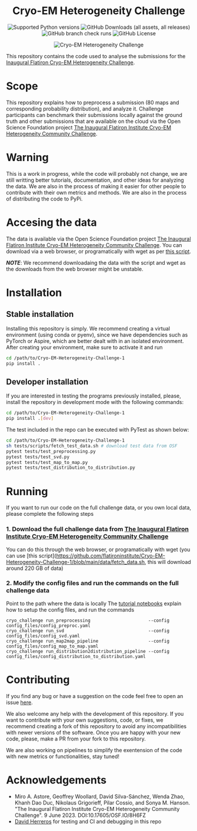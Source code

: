 <h1 align='center'>Cryo-EM Heterogeneity Challenge</h1>

<p align="center">

<img alt="Supported Python versions" src="https://img.shields.io/badge/Supported_Python_Versions-3.8_%7C_3.9_%7C_3.10_%7C_3.11-blue">
<img alt="GitHub Downloads (all assets, all releases)" src="https://img.shields.io/github/downloads/flatironinstitute/Cryo-EM-Heterogeneity-Challenge-1/total">
<img alt="GitHub branch check runs" src="https://img.shields.io/github/check-runs/flatironinstitute/Cryo-EM-Heterogeneity-Challenge-1/main">
<img alt="GitHub License" src="https://img.shields.io/github/license/flatironinstitute/Cryo-EM-Heterogeneity-Challenge-1">

</p>

<p align="center">

<img alt="Cryo-EM Heterogeneity Challenge" src="https://simonsfoundation.imgix.net/wp-content/uploads/2023/05/15134456/Screenshot-2023-05-15-at-1.39.07-PM.png?auto=format&q=90">

</p>



This repository contains the code used to analyse the submissions for the [Inaugural Flatiron Cryo-EM Heterogeneity Challenge](https://www.simonsfoundation.org/flatiron/center-for-computational-biology/structural-and-molecular-biophysics-collaboration/heterogeneity-in-cryo-electron-microscopy/).

# Scope
This repository explains how to preprocess a submission (80 maps and corresponding probability distribution), and analyze it. Challenge participants can benchmark their submissions locally against the ground truth and other submissions that are available on the cloud via the Open Science Foundation project [The Inaugural Flatiron Institute Cryo-EM Heterogeneity Community Challenge](https://osf.io/8h6fz/).

# Warning
This is a work in progress, while the code will probably not change, we are still writting better tutorials, documentation, and other ideas for analyzing the data. We are also in the process of making it easier for other people to contribute with their own metrics and methods. We are also in the process of distributing the code to PyPi.

# Accesing the data
The data is available via the Open Science Foundation project [The Inaugural Flatiron Institute Cryo-EM Heterogeneity Community Challenge](https://osf.io/8h6fz/). You can download via a web browser, or programatically with wget as per [this script](https://github.com/flatironinstitute/Cryo-EM-Heterogeneity-Challenge-1/blob/main/data/fetch_data.sh).

**_NOTE_**: We recommend downloadaing the data with the script and wget as the downloads from the web browser might be unstable.

# Installation

## Stable installation
Installing this repository is simply. We recommend creating a virtual environment (using conda or pyenv), since we have dependencies such as PyTorch or Aspire, which are better dealt with in an isolated environment. After creating your environment, make sure to activate it and run

```bash
cd /path/to/Cryo-EM-Heterogeneity-Challenge-1
pip install .
```

## Developer installation
If you are interested in testing the programs previously installed, please, install the repository in development mode with the following commands:

```bash
cd /path/to/Cryo-EM-Heterogeneity-Challenge-1
pip install .[dev]
```

The test included in the repo can be executed with PyTest as shown below:

```bash
cd /path/to/Cryo-EM-Heterogeneity-Challenge-1
sh tests/scripts/fetch_test_data.sh # download test data from OSF
pytest tests/test_preprocessing.py
pytest tests/test_svd.py
pytest tests/test_map_to_map.py
pytest tests/test_distribution_to_distribution.py
```

# Running
If you want to run our code on the full challenge data, or you own local data, please complete the following steps

### 1. Download the full challenge data from [The Inaugural Flatiron Institute Cryo-EM Heterogeneity Community Challenge](https://osf.io/8h6fz/)
You can do this through the web browser, or programatically with wget (you can use [this script](https://github.com/flatironinstitute/Cryo-EM-Heterogeneity-Challenge-1/blob/main/data/fetch_data.sh, this will download around 220 GB of data)

### 2. Modify the config files and run the commands on the full challenge data
Point to the path where the data is locally
The [tutorial notebooks](https://github.com/flatironinstitute/Cryo-EM-Heterogeneity-Challenge-1/tree/main/tutorials) explain how to setup the config files, and run the commands
```
cryo_challenge run_preprocessing                      --config config_files/config_preproc.yaml
cryo_challenge run_svd                                --config config_files/config_svd.yaml
cryo_challenge run_map2map_pipeline                   --config config_files/config_map_to_map.yaml
cryo_challenge run_distribution2distribution_pipeline --config config_files/config_distribution_to_distribution.yaml
```


# Contributing
If you find any bug or have a suggestion on the code feel free to open an issue [here](https://github.com/flatironinstitute/Cryo-EM-Heterogeneity-Challenge-1/issues).

We also welcome any help with the development of this repository. If you want to contribute with your own suggestions, code, or fixes, we recommend creating a fork of this repository to avoid any incompatibilities with newer versions of the software. Once you are happy with your new code, please, make a PR from your fork to this repository.

We are also working on pipelines to simplify the exentension of the code with new metrics or functionalities, stay tuned!

# Acknowledgements
* Miro A. Astore, Geoffrey Woollard, David Silva-Sánchez, Wenda Zhao, Khanh Dao Duc, Nikolaus Grigorieff, Pilar Cossio, and Sonya M. Hanson. "The Inaugural Flatiron Institute Cryo-EM Heterogeneity Community Challenge". 9 June 2023. DOI:10.17605/OSF.IO/8H6FZ
* [David Herreros](https://github.com/DavidHerreros) for testing and CI and debugging in this repo
